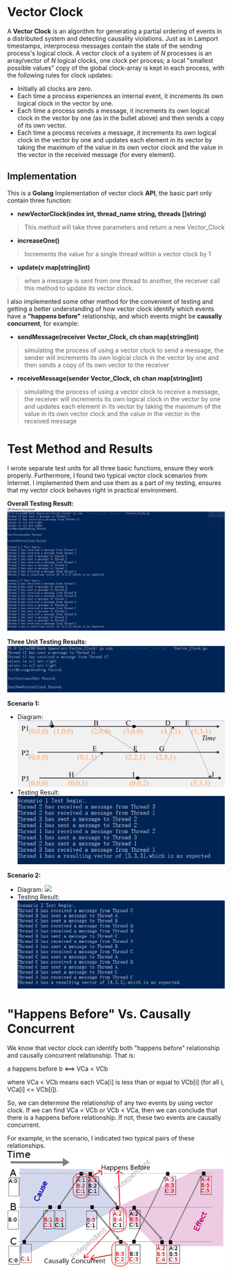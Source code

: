 # Vector Clock
A  **Vector Clock**  is an  algorithm  for generating a  partial ordering  of events in a distributed system  and detecting causality violations. Just as in Lamport timestamps, interprocess messages contain the state of the sending process's logical clock. A vector clock of a system of  _N_  processes is an array/vector of  _N_  logical clocks, one clock per process; a local "smallest possible values" copy of the global clock-array is kept in each process, with the following rules for clock updates:
-   Initially all clocks are zero.
-   Each time a process experiences an internal event, it increments its own logical clock  in the vector by one.
-   Each time a process sends a message, it increments its own logical clock in the vector by one (as in the bullet above) and then sends a copy of its own vector.
-   Each time a process receives a message, it increments its own logical clock in the vector by one and updates each element in its vector by taking the maximum of the value in its own vector clock and the value in the vector in the received message (for every element).
## Implementation
This is a **Golang** Implementation of vector clock **API**, the basic part only contain three function:
-  **newVectorClock(index  int,  thread_name  string,  threads  []string)**
>This  method  will  take  three  parameters  and  return  a  new  Vector_Clock

- **increaseOne()**
>Increments the value for a single  thread within a vector clock by 1 

- **update(v  map[string]int)**

>when  a  message  is  sent  from  one  thread  to  another,  the  receiver  call  this  method to  update  its  vector  clock.

I also implemented some other method for the convenient of testing and getting a better understanding of how vector clock identify which events have a **"happens before"** relationship, and which events might be **causally concurrent**, for example:
- **sendMessage(receiver  Vector_Clock,  ch  chan  map[string]int)**
>simulating the process of using a vector clock to send a message, the sender will  increments its own logical clock in the vector by one and then sends a copy of its own vector to the receiver



- **receiveMessage(sender  Vector_Clock,  ch  chan  map[string]int)**
>simulating the process of using a vector clock to receive a message, the receiver will  increments its own logical clock in the vector by one and updates each element in its vector by taking the maximum of the value in its own vector clock and the value in the vector in the received message 
# Test Method and Results
I wrote separate test units for all three basic functions, ensure they work properly. Furthermore, I found two typical vector clock scenarios from Internet. I implemented them and use them as a part of my testing, ensures that my vector clock behaves right in practical environment.

**Overall Testing Result:**
![Overall Testing Result](https://raw.githubusercontent.com/MikasaG/CSC-464/master/Assignment%202/Vector%20Clock/images/Ovrall%20Test%20Result.png)

**Three Unit Testing Results:**
![Three Unit Testing Results](https://raw.githubusercontent.com/MikasaG/CSC-464/master/Assignment%202/Vector%20Clock/images/3%20unit%20test%20result.png)

**Scenario 1:**
- Diagram:
![](https://raw.githubusercontent.com/MikasaG/CSC-464/master/Assignment%202/Vector%20Clock/images/s1-diagram.png)
- Testing Result:
![Testing Result for Scenario 1](https://raw.githubusercontent.com/MikasaG/CSC-464/master/Assignment%202/Vector%20Clock/images/s1%20result.png)


**Scenario 2:**
- Diagram:
![](https://upload.wikimedia.org/wikipedia/commons/thumb/5/55/Vector_Clock.svg/500px-Vector_Clock.svg.png)
- Testing Result:
![Testing Result for Scenario 2](https://raw.githubusercontent.com/MikasaG/CSC-464/master/Assignment%202/Vector%20Clock/images/s2%20result.png)
# "Happens Before" Vs. Causally Concurrent
We know that vector clock can identify both "happens before" relationship and causally concurrent relationship. That is:

a happens before b  <==> VCa < VCb 

where VCa < VCb means each VCa[i] is less than or equal to VCb[i] (for all i, VCa[i] <= VCb[i]).

So, we can determine the relationship of  any two events by using vector clock. If we can find VCa < VCb or VCb < VCa, then we can conclude that there is a happens before relationship. If not, these two events are causally concurrent.

For example, in the scenario, I indicated two typical pairs of these relationships.
![](https://github.com/MikasaG/CSC-464/blob/master/Assignment%202/Vector%20Clock/images/s2-diagram.svg.png?raw=true)
